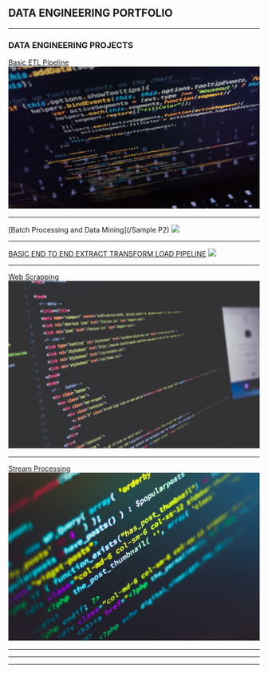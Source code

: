 ## DATA ENGINEERING PORTFOLIO

---

### DATA ENGINEERING PROJECTS 

[Basic ETL Pipeline](/sample_page)
<img src="images/P1.jpg?raw=true"/>

---
[Batch Processing and Data Mining](/Sample P2)
<img src="images/P2.jpg?raw=true"/>

---
[BASIC END TO END EXTRACT TRANSFORM LOAD PIPELINE](/SampleP3)
<img src="images/P3.jpg?raw=true"/>

---
[Web Scrapping](/SampleP4)
<img src="images/P4.jpg?raw=true"/>

---
[Stream Processing](/SampleP5)
<img src="images/P5.jpg?raw=true"/>

---

---




---

<!-- Remove above link if you don't want to attibute -->
